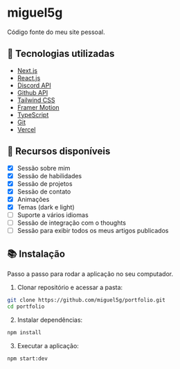 # miguel5g

Código fonte do meu site pessoal.

## 🧪 Tecnologias utilizadas

- [Next.js](https://nextjs.org/)
- [React.js](https://reactjs.org/)
- [Discord API](https://discord.com/developers)
- [Github API](https://developer.github.com/)
- [Tailwind CSS](https://tailwindcss.com/)
- [Framer Motion](https://framer.com/motion)
- [TypeScript](https://www.typescriptlang.org/)
- [Git](https://git-scm.com/)
- [Vercel](https://vercel.com/)

## 🔖 Recursos disponíveis

- [x] Sessão sobre mim
- [x] Sessão de habilidades
- [x] Sessão de projetos
- [x] Sessão de contato
- [x] Animações
- [x] Temas (dark e light)
- [ ] Suporte a vários idiomas
- [ ] Sessão de integração com o thoughts
- [ ] Sessão para exibir todos os meus artigos publicados

## 📚 Instalação

Passo a passo para rodar a aplicação no seu computador.

1. Clonar repositório e acessar a pasta:

```bash
git clone https://github.com/miguel5g/portfolio.git
cd portfolio
```

2. Instalar dependências:

```bash
npm install
```

3. Executar a aplicação:

```bash
npm start:dev
```
